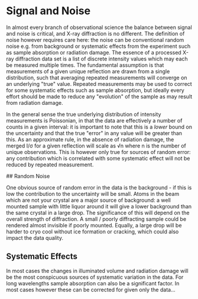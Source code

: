 # Signal and Noise

In almost every branch of observational science the balance between signal and noise is critical, and X-ray diffraction is no different. The definition of noise however requires care here: the noise can be conventional random noise e.g. from background or systematic effects from the experiment such as sample absorption or radiation damage. The essence of a processed X-ray diffraction data set is a list of discrete intensity values which may each be measured multiple times. The fundamental assumption is that measurements of a given unique reflection are drawn from a single distribution, such that averaging repeated measurements will converge on an underlying "true" value. Repeated measurements may be used to correct for some systematic effects such as sample absorption, but ideally every effort should be made to reduce any "evolution" of the sample as may result from radiation damage.

In the general sense the true underlying distribution of intensity measurements is Poissonian, in that the data are effectively a number of counts in a given interval: it is important to note that this is a _lower_ bound on the uncertainty and that the true "error" in any value will be greater than this. As an approximate rule, in the absence of radiation damage, the merged I/σ for a given reflection will scale as √n where n is the number of unique observations. This is however only true for sources of random error: any contribution which is correlated with some systematic effect will not be reduced by repeated measurement.

## Random Noise

One obvious source of random error in the data is the background - if this is low the contribution to the uncertainty will be small. Atoms in the beam which are not your crystal are a major source of background: a well mounted sample with little liquor around it will give a lower background than the same crystal in a large drop. The significance of this will depend on the overall strength of diffraction. A small / poorly diffracting sample could be rendered almost invisible if poorly mounted. Equally, a large drop will be harder to cryo cool without ice formation or cracking, which could also impact the data quality.

## Systematic Effects

In most cases the changes in illuminated volume and radiation damage will be the most conspicuous sources of systematic variation in the data. For long wavelengths sample absorption can also be a significant factor. In most cases however these can be corrected for given only the data... 